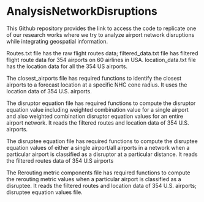 # AnalysisNetworkDisruptions
This Github repository provides the link to access the code to replicate one of our research works where we try to analyze airport network disruptions while integrating geospatial information.

Routes.txt file has the raw flight routes data; filtered_data.txt file has filtered flight route data for 354 airports on 60 airlines in USA.
location_data.txt file has the location data for all the 354 US airports.

The closest_airports file has required functions to identify the closest airports to a forecast location at a specific NHC cone radius. It uses the location data of 354 U.S. airports.

The disruptor equation file has required functions to compute the disruptor equation value including weighted combination value for a single airport and also weighted combination disruptor  equation values
for an entire airport network. It reads the filtered routes and location data of 354 U.S. airports.

The disruptee equation file has required functions to compute the disruptee equation values of either a single airport/all airports in a network when a particular airport is classified as a disruptor at a particular
distance. It reads the filtered routes data of 354 U.S airports

The Rerouting metric components file has required functions to compute the rerouting metric values when a particular airport is classified as a disruptee.
It reads the filtered routes and location data of 354 U.S. airports; disruptee equation values file.

